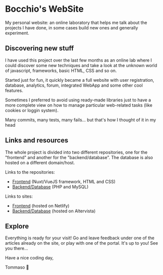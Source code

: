 # Bocchio's WebSite

My personal website: an online laboratory that helps me talk about the projects I have done, in some cases build new ones and generally experiment.

## Discovering new stuff

I have used this project over the last few months as an online lab where I could discover some new techniques and take a look at the unknown world of javascript, frameworks, basic HTML, CSS and so on.

Started just for fun, it quickly became a full website with user registration, database, analytics, forum, integrated WebApp and some other cool features.

Sometimes I preferred to avoid using ready-made libraries just to have a more complete view on how to manage particular web-related tasks (like cookies or loggin system).

Many commits, many tests, many fails... but that's how I thought of it in my head

## Links and resources

The whole project is divided into two different repositories, one for the "frontend" and another for the "backend/database". The database is also hosted on a different domain/host.

Links to the repositories:

- [Frontend](https://github.com/Bocchio01/Bocchio_WebSite) (Nuxt/VueJS framework, HTML and CSS)
- [Backend/Database](https://github.com/Bocchio01/Bocchio_WebSite_Utils) (PHP and MySQL)

Links to sites:

- [Frontend](https://github.com/Bocchio01/Bocchio_WebSite) (hosted on Netlify)
- [Backend/Database](https://github.com/Bocchio01/Bocchio_WebSite_Utils) (hosted on Altervista)

## Explore

Everything is ready for your visit! Go and leave feedback under one of the articles already on the site, or play with one of the portal. It's up to you! See you there...

Have a nice coding day,

Tommaso :panda_face:

